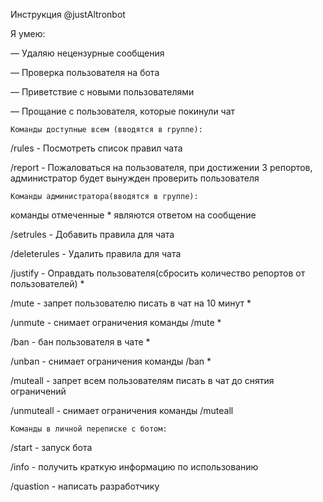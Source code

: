 Инструкция @justAltronbot

Я умею:

— Удаляю нецензурные сообщения

— Проверка пользователя на бота

— Приветствие с новыми пользователями

— Прощание с пользователя, которые покинули чат


    Команды доступные всем (вводятся в группе):

/rules - Посмотреть список правил чата

/report - Пожаловаться на пользователя, при достижении 3 репортов, администратор будет вынужден проверить пользователя

    Команды администратора(вводятся в группе):

команды отмеченные * являются ответом на сообщение

/setrules - Добавить правила для чата

/deleterules - Удалить правила для чата

/justify - Оправдать пользователя(сбросить количество репортов от пользователей) *

/mute - запрет пользователю писать в чат на 10 минут *

/unmute - снимает ограничения команды /mute *

/ban - бан пользователя в чате *

/unban - снимает ограничения команды /ban *

/muteall - запрет всем пользователям писать в чат до снятия ограничений

/unmuteall - снимает ограничения команды /muteall

    Команды в личной переписке с ботом:

/start - запуск бота

/info - получить краткую информацию по использованию 

/quastion - написать разработчику
